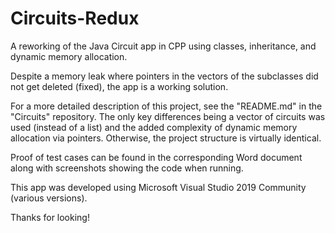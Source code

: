 # Circuits-Redux
A reworking of the Java Circuit app in CPP using classes, inheritance, and dynamic memory allocation.

Despite a memory leak where pointers in the vectors of the subclasses did not get deleted (fixed), the app is a working solution.

For a more detailed description of this project, see the "README.md" in the "Circuits" repository. The only key differences being a vector of circuits was used (instead of a list) and the added complexity of dynamic memory allocation via pointers. Otherwise, the project structure is virtually identical.

Proof of test cases can be found in the corresponding Word document along with screenshots showing the code when running.

This app was developed using Microsoft Visual Studio 2019 Community (various versions).

Thanks for looking!
